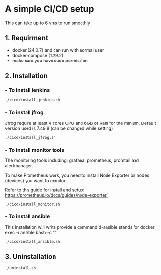 # A simple CI/CD setup

This can take up to 6 vms to run smoothly

## 1. Requirment
- docker (24.0.7) and can run with normal user
- docker-compose (1.29.2)
- make sure you have sudo permission

## 2. Installation

### - To install jenkins
```
./cicd/install_jenkins.sh
```

### - To install jfrog
Jfrog require at least 4 cores CPU and 6GB of Ram for the minium. Default version used is 7.49.8 (can be changed while setting)
```
./cicd/install_jfrog.sh
```

### - To install monitor tools
The monitoring tools including: grafana, prometheus, promtail and alertmanager.

To make Prometheus work, you need to install Node Exporter on nodes (devices) you want to monitor.

Refer to this guide for install and setup: https://prometheus.io/docs/guides/node-exporter/
```
./cicd/install_monitor.sh
```

### - To install ansible
This installation will write provide a command d-ansible stands for docker exec -i ansible bash -c ""
```
./cicd/install_ansible.sh
```

## 3. Uninstallation
```
./uninstall.sh
```
